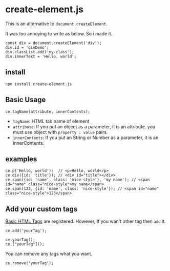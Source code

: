 # create-element.js

This is an alternative to `document.createElement`.

It was too annoying to write as below. So i made it.
```
const div = document.createElement('div');
div.id = 'divDemo';
div.classList.add('my-class');
div.innerText = 'Hello, world';
```

## install

```
npm install create-element.js
```

## Basic Usage
```
ce.tagName(attribute, innerContents);
```
- `tagName`: HTML tab name of element
- `attribute`: If you put an object as a parameter, it is an attribute. you must use object with `property : value` pairs.
- `innerContents`: If you put an String or Number as a parameter, it is an innerContents.

## examples
```
ce.p('Hello, world');  // <p>Hello, world</p>
ce.div({id: 'title'}); // <div id="title"></div>
ce.span({id: 'name', class: 'nice-style'}, 'my name'); // <span id="name" class="nice-style">my name</span>
ce.span(123, {id: 'name', class: 'nice-style'}); // <span id="name" class="nice-style">123</span>
```

## Add your custom tags
[Basic HTML Tags](https://www.w3schools.com/tags/) are registered. However, If you wan't other tag then `add` it.
```
ce.add('yourTag');

ce.yourTag();
ce.["yourTag"]();
```

You can remove any tags what you want.
```
ce.remove('yourTag');
```
